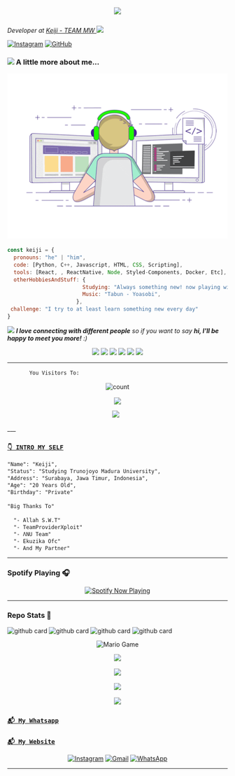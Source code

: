 
<h1 align="center">
 <a href="https://git.io/typing-svg">
    <img src="https://readme-typing-svg.herokuapp.com?color=%2340A597&size=30&width=800&lines=Hello+World!+I+am+Keiji;I+love+building+things+that+live+on+the+internet">
  </a>
</h1>


<p><em>Developer at <a href="https://chat.whatsapp.com/">Keiji - TEAM MW  </a><img src="https://media.giphy.com/media/WUlplcMpOCEmTGBtBW/giphy.gif" width="30">
</em></p>

[![Instagram](https://img.shields.io/badge/Instagram-%23E4405F.svg?&style=flat-square&logo=instagram&logoColor=white)](https://www.instagram.com/)
[![GitHub](https://img.shields.io/github/followers/PakMoss?label=follow&style=social)](https://github.com/PakMoss)


### <img src="https://media3.giphy.com/media/jUZmz3kAiAuLC/200.webp?cid=ecf05e472ppgejelz9vrs67x38inpt96dl2x6i0z51br0jfh&rid=200.webp" width="40"> A little more about me...  

<p align="center">
  <img alig src="./code.gif" />
</p>

```javascript
const keiji = {
  pronouns: "he" | "him",
  code: [Python, C++, Javascript, HTML, CSS, Scripting],
  tools: [React, , ReactNative, Node, Styled-Components, Docker, Etc],
  otherHobbiesAndStuff: {       
                        Studying: "Always something new! now playing with NextJS",
                        Music: "Tabun - Yoasobi",
                      },
 challenge: "I try to at least learn something new every day"
}
```


<img src="https://media0.giphy.com/media/Wj7lNjMNDxSmc/200.webp?cid=ecf05e47gol7hyzftrdpoaar8lchrj2uzbzs0qoz3xgzv14o&rid=200.webp" width="60"> <em><b>I love connecting with different people</b> so if you want to say <b>hi, I'll be happy to meet you more!</b> :)</em>


<p align="center">
  <img src="https://img.shields.io/badge/-JavaScript-black?style=flat-square&logo=javascript" />
  <img src="https://img.shields.io/badge/-Node.js-black?style=flat-square&logo=Node.js" />
  <img src="https://img.shields.io/badge/-HTML5-black?style=flat-square&logo=html5&logoColor=e34f26" />
  <img src="https://img.shields.io/badge/-CSS3-black?style=flat-square&logo=css3&logoColor=1572b6" />
  <img src="https://img.shields.io/badge/-Git-black?style=flat-square&logo=git" />
  <img src="https://img.shields.io/badge/-GitHub-black?style=flat-square&logo=github" /> <br>
</p>

___
```
       You Visitors To:
```
<p align="center">
<img align="center" alt="count" src="https://count.getloli.com/get/@:Keiji?theme=rule34">
</p>

<p align="center">
<a href="https://"><img align="center" src="https://github-cardname.caliph.my.id/api?name=Keiji&description=Hi,%20i%27m%20Keiji%20and%20i%27m%20just%20a%20newbie%20programmer%20Nice%20to%20meet%20you%20%F0%9F%91%8B&image=https://avatars.githubusercontent.com/PakMoss&usqp=CAU&backgroundColor=%23ecf0f1&instagram=@pakmosss&github=PakMoss&pattern=ticTacToe&colorPattern=%23eaeaea&site=ShootensaiTanjōbiKeiji"/></a>
</p>

<p align='center'>
<a href="https://instagram.com/_veansh_"><img height="30" src="https://storage.caliph.my.id/img/instagram.svg"></a>&nbsp;&nbsp;
</p>
___

### [`👇 INTRO MY SELF`](https://instagram.com/)
```
"Name": "Keiji",
"Status": "Studying Trunojoyo Madura University",
"Address": "Surabaya, Jawa Timur, Indonesia",
"Age": "20 Years Old",
"Birthday": "Private"
   
"Big Thanks To"

  "- Allah S.W.T"
  "- TeamProviderXploit"
  "- ΛNU Team"
  "- Ekuzika Ofc"
  "- And My Partner"
```
___

### Spotify Playing 🎧

<p align="center">
  <a href="https://open.spotify.com/user/hbv7yzic965h9y82w194av0cz" target="_blank"><img src="https://now-playing-on-spotify.vercel.app/api/spotify" alt="Spotify Now Playing" width="350"/></a>
</p>

------

### Repo Stats 🔭
![github card](https://github-readme-stats.vercel.app/api/pin/?username=PakMoss&repo=PakMoss&theme=highcontrast)
![github card](https://github-readme-stats.vercel.app/api/pin/?username=PakMoss&repo=PakMoss&theme=highcontrast)
![github card](https://github-readme-stats.vercel.app/api/pin/?username=PakMoss&repo=Wa-OpenAI&theme=highcontrast)
![github card](https://github-readme-stats.vercel.app/api/pin/?username=PakMoss&repo=RestApi&theme=highcontrast)

<p align="center">
<img src="https://github.com/TheDudeThatCode/TheDudeThatCode/blob/master/Assets/Mario_Gameplay.gif" alt="Mario Game" width="600" />
 </p>


<!--START_SECTION:waka-->

<!--END_SECTION:waka-->
   
   <p align="center">
  <a href="https://github.com/PakMoss"><img src="https://github-readme-stats.vercel.app/api?username=PakMoss&theme=tokyonight&show_icons=true" /></a>
</p>

<p align="center">
  <a href="https://github.com/PakMoss"><img src="https://github-readme-streak-stats.herokuapp.com?user=PakMoss&theme=tokyonight&hide_border=false&properties=background&border=%239611C5FF" /><a>
</p>
  
<p align="center">
  <a href="https://github.com/PakMoss"><img src="https://github-readme-stats.vercel.app/api/top-langs?username=PakMoss&theme=tokyonight&layout=compact" /></a>
</p>
  
<p align="center">
  <a href="https://github.com/PakMoss"><img src="https://github-profile-trophy.vercel.app/?username=PakMoss&theme=radical&margin-w=20&no-bg=true&no-frame=false" /><a>
</p>
    

### [`📬 My Whatsapp`](https://api.whatsapp.com/send?phone=62&text=Assalamualaikum+Bang)
### [`📬 My Website`](https://)
    
<p align="center">
<a href="https://www.instagram.com/" target="_blank"><img src="https://img.shields.io/badge/Instagram-%23E4405F.svg?&style=flat-square&logo=instagram&logoColor=white" alt="Instagram"></a>
<a href="-@gmail.com" target="_blank"><img src="https://img.shields.io/badge/Gmail-D14836?style=flat-square&logo=gmail&logoColor=white" alt="Gmail"></a>
<a href="https://api.whatsapp.com/send?phone=62&text=Assalamualaikum+Bang" target="_blank"><img src="https://img.shields.io/badge/Whatsapp-%808080.svg?&style=flat-square&logo=Whatsapp&logoColor=white" alt="WhatsApp"></a>
</p>

___
